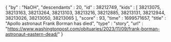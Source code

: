 {
  "by" : "NaOH",
  "descendants" : 20,
  "id" : 38212749,
  "kids" : [ 38213075, 38213163, 38213264, 38213103, 38213216, 38212885, 38213131, 38212944, 38213026, 38213050, 38213065 ],
  "score" : 93,
  "time" : 1699571657,
  "title" : "Apollo astronaut Frank Borman has died",
  "type" : "story",
  "url" : "https://www.washingtonpost.com/obituaries/2023/11/09/frank-borman-astronaut-eastern-dead/"
}
